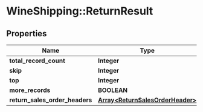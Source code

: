 # WineShipping::ReturnResult

## Properties
Name | Type | Description | Notes
------------ | ------------- | ------------- | -------------
**total_record_count** | **Integer** |  | [optional] 
**skip** | **Integer** |  | [optional] 
**top** | **Integer** |  | [optional] 
**more_records** | **BOOLEAN** |  | [optional] 
**return_sales_order_headers** | [**Array&lt;ReturnSalesOrderHeader&gt;**](ReturnSalesOrderHeader.md) |  | [optional] 


